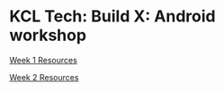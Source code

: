 # KCL Tech: Build X: Android workshop

[Week 1 Resources](https://github.com/Vikash-Kothary/kcl-tech-android-workshop/tree/Week-1)

[Week 2 Resources](https://github.com/Vikash-Kothary/kcl-tech-android-workshop/tree/Week-2)
